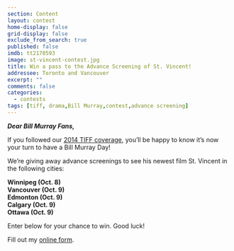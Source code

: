 ```yaml
---
section: Content
layout: contest
home-display: false
grid-display: false
exclude_from_search: true
published: false
imdb: tt2170593
image: st-vincent-contest.jpg
title: Win a pass to the Advance Screening of St. Vincent!
addressee: Toronto and Vancouver
excerpt: ""
comments: false
categories:
  - contests
tags: [tiff, drama,Bill Murray,contest,advance screening]
---
```


***Dear Bill Murray Fans,***

If you followed our [2014 TIFF coverage](http://www.dearcastandcrew.com/content/2014/9/4/tiff-2014.html), you’ll be happy to know it’s now your turn to have a Bill Murray Day!

We’re giving away advance screenings to see his newest film St. Vincent in the following cities:

**Winnipeg (Oct. 8)**  
**Vancouver (Oct. 9)**  
**Edmonton (Oct. 9)**  
**Calgary (Oct. 9)**  
**Ottawa (Oct. 9)**

Enter below for your chance to win. Good luck!

<div id="wufoo-m12gez6j0knglej">
Fill out my <a href="https://dearcastandcrew.wufoo.com/forms/m12gez6j0knglej">online form</a>.
</div>
<script type="text/javascript">var m12gez6j0knglej;(function(d, t) {
var s = d.createElement(t), options = {
'userName':'dearcastandcrew',
'formHash':'m12gez6j0knglej',
'autoResize':true,
'height':'467',
'async':true,
'host':'wufoo.com',
'header':'hide',
'ssl':true};
s.src = ('https:' == d.location.protocol ? 'https://' : 'http://') + 'www.wufoo.com/scripts/embed/form.js';
s.onload = s.onreadystatechange = function() {
var rs = this.readyState; if (rs) if (rs != 'complete') if (rs != 'loaded') return;
try { m12gez6j0knglej = new WufooForm();m12gez6j0knglej.initialize(options);m12gez6j0knglej.display(); } catch (e) {}};
var scr = d.getElementsByTagName(t)[0], par = scr.parentNode; par.insertBefore(s, scr);
})(document, 'script');</script>